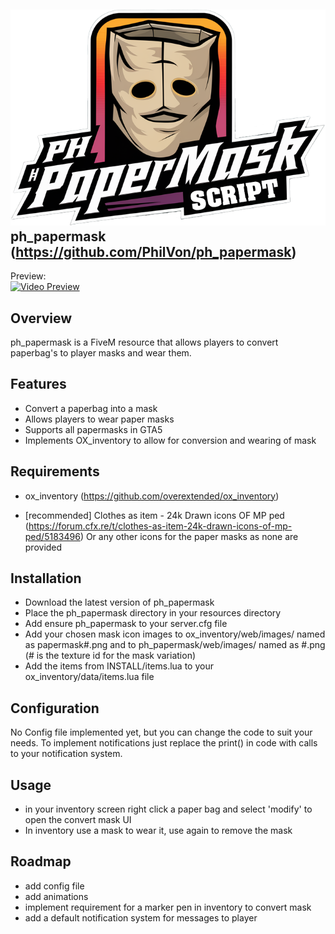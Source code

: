 ![logo](logo.png)  
ph_papermask (https://github.com/PhilVon/ph_papermask)
-----------------
Preview:  
[![Video Preview](https://img.youtube.com/vi/DXTY8z4kkwI/0.jpg)](https://www.youtube.com/watch?v=DXTY8z4kkwI)

Overview
-----------------
ph_papermask is a FiveM resource that allows players to convert paperbag's to player masks and wear them.

Features
-----------------
- Convert a paperbag into a mask
- Allows players to wear paper masks
- Supports all papermasks in GTA5
- Implements OX_inventory to allow for conversion and wearing of mask

Requirements
-----------------
- ox_inventory (https://github.com/overextended/ox_inventory)

- [recommended] Clothes as item - 24k Drawn icons OF MP ped (https://forum.cfx.re/t/clothes-as-item-24k-drawn-icons-of-mp-ped/5183496)
    Or any other icons for the paper masks as none are provided

Installation
-----------------
- Download the latest version of ph_papermask
- Place the ph_papermask directory in your resources directory
- Add ensure ph_papermask to your server.cfg file
- Add your chosen mask icon images to ox_inventory/web/images/ named as papermask#.png and to ph_papermask/web/images/ named as #.png (# is the texture id for the mask variation)
- Add the items from INSTALL/items.lua to your ox_inventory/data/items.lua file

Configuration
-----------------
No Config file implemented yet, but you can change the code to suit your needs.
To implement notifications just replace the print() in code with calls to your notification system.

Usage
-----------------
- in your inventory screen right click a paper bag and select 'modify' to open the convert mask UI
- In inventory use a mask to wear it, use again to remove the mask

Roadmap
-----------------
- add config file
- add animations
- implement requirement for a marker pen in inventory to convert mask
- add a default notification system for messages to player
